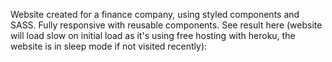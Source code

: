 Website created for a finance company, using styled components and SASS.
Fully responsive with reusable components.
See result here (website will load slow on initial load as it's using free hosting with heroku, the website is in sleep mode if not visited recently):
